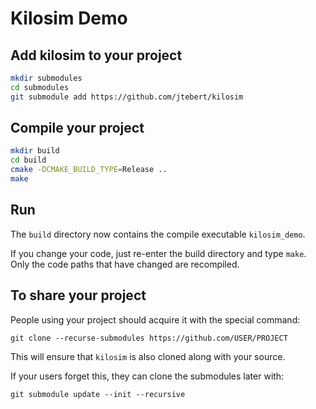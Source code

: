 # Kilosim Demo

## Add kilosim to your project

```bash
mkdir submodules
cd submodules
git submodule add https://github.com/jtebert/kilosim
```

## Compile your project

```bash
mkdir build
cd build
cmake -DCMAKE_BUILD_TYPE=Release ..
make
```

## Run

The `build` directory now contains the compile executable `kilosim_demo`.

If you change your code, just re-enter the build directory and type `make`. Only
the code paths that have changed are recompiled.

## To share your project

People using your project should acquire it with the special command:

    git clone --recurse-submodules https://github.com/USER/PROJECT

This will ensure that `kilosim` is also cloned along with your source.

If your users forget this, they can clone the submodules later with:

    git submodule update --init --recursive